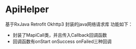 # ApiHelper

基于RxJava Retrofit Okhttp3 封装的java网络请求库
功能如下：
* 封装了MapiCall类，并且传入Callback回调函数
* 回调函数有onStart onSuccess onFailed三种回调
